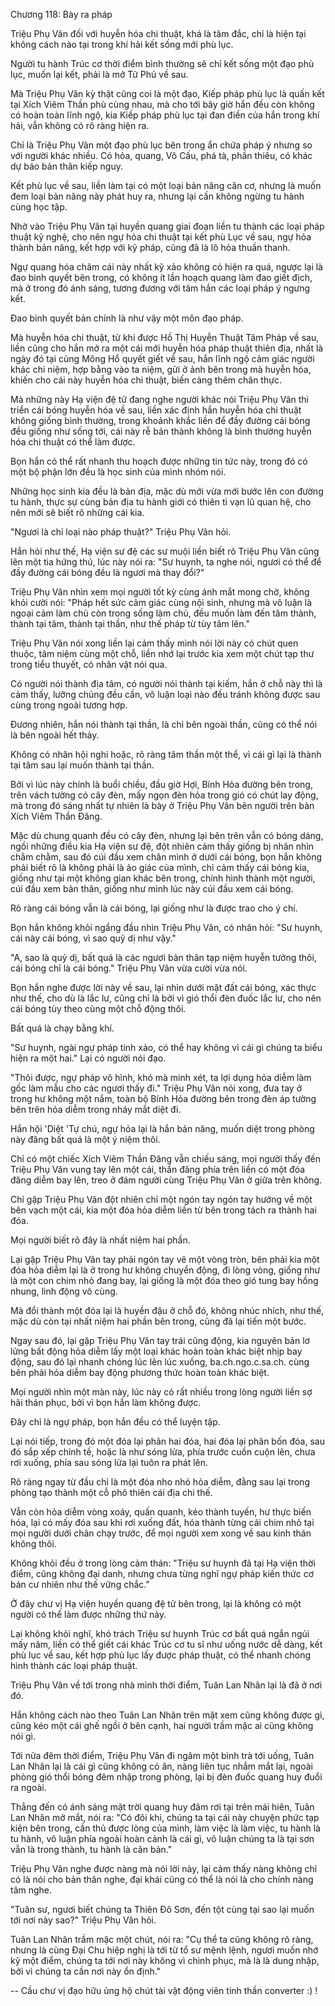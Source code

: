 




Chương 118: Bày ra pháp


Triệu Phụ Vân đối với huyễn hóa chi thuật, khá là tâm đắc, chỉ là hiện tại không cách nào tại trong khí hải kết sống mới phù lục.

Người tu hành Trúc cơ thời điểm bình thường sẽ chỉ kết sống một đạo phù lục, muốn lại kết, phải là mở Tử Phủ về sau.

Mà Triệu Phụ Vân kỳ thật cũng coi là một đạo, Kiếp pháp phù lục là quấn kết tại Xích Viêm Thần phù cùng nhau, mà cho tới bây giờ hắn đều còn không có hoàn toàn lĩnh ngộ, kia Kiếp pháp phù lục tại đan điền của hắn trong khí hải, vẫn không có rõ ràng hiện ra.

Chỉ là Triệu Phụ Vân một đạo phù lục bên trong ẩn chứa pháp ý nhưng so với người khác nhiều. Có hỏa, quang, Vô Cấu, phá tà, phần thiêu, có khác dự báo bản thân kiếp nguy.

Kết phù lục về sau, liền làm tại có một loại bản năng căn cơ, nhưng là muốn đem loại bản năng này phát huy ra, nhưng lại cần không ngừng tu hành cùng học tập.

Nhờ vào Triệu Phụ Vân tại huyền quang giai đoạn liền tu thành các loại pháp thuật kỹ nghệ, cho nên ngự hỏa chi thuật tại kết phù Lục về sau, ngự hỏa thành bản năng, kết hợp với kỹ pháp, cũng đã là lô hỏa thuần thanh.

Ngự quang hóa châm cái này nhất kỹ xảo không có hiện ra quá, ngược lại là đao binh quyết bên trong, có không ít lần hoạch quang làm đao giết địch, mà ở trong đó ánh sáng, tương đương với tâm hắn các loại pháp ý ngưng kết.

Đao binh quyết bản chính là như vậy một môn đạo pháp.

Mà huyễn hóa chi thuật, từ khi được Hồ Thị Huyễn Thuật Tâm Pháp về sau, liền cũng cho hắn mở ra một cái mới huyễn hóa pháp thuật thiên địa, nhất là ngày đó tại cùng Mông Hổ quyết giết về sau, hắn lĩnh ngộ cảm giác người khác chi niệm, hợp bằng vào ta niệm, gửi ở ảnh bên trong mà huyễn hóa, khiến cho cái này huyễn hóa chi thuật, biến càng thêm chân thực.

Mà những này Hạ viện đệ tử đang nghe người khác nói Triệu Phụ Vân thi triển cái bóng huyễn hóa về sau, liền xác định hắn huyễn hóa chi thuật không giống bình thường, trong khoảnh khắc liền để đầy đường cái bóng đều giống như sống tới, cái này rễ bản thành không là bình thường huyễn hóa chi thuật có thể làm được.

Bọn hắn có thể rất nhanh thu hoạch được những tin tức này, trong đó có một bộ phận lớn đều là học sinh của mình nhóm nói.

Những học sinh kia đều là bản địa, mặc dù mới vừa mới bước lên con đường tu hành, thực sự cùng bản địa tu hành giới có thiên ti vạn lũ quan hệ, cho nên mới sẽ biết rõ những cái kia.

"Ngươi là chỉ loại nào pháp thuật?" Triệu Phụ Vân hỏi.

Hắn hỏi như thế, Hạ viện sư đệ các sư muội liền biết rõ Triệu Phụ Vân cũng lên một tia hứng thú, lúc này nói ra: "Sư huynh, ta nghe nói, ngươi có thể để đầy đường cái bóng đều là ngươi mà thay đổi?"

Triệu Phụ Vân nhìn xem mọi người tốt kỳ cùng ánh mắt mong chờ, không khỏi cười nói: "Pháp hết sức cảm giác cùng nội sinh, nhưng mà vô luận là ngoại cảm làm chủ còn trong sống làm chủ, đều muốn làm đến tâm thành, thành tại tâm, thành tại thần, như thế pháp từ tùy tâm lên."

Triệu Phụ Vân nói xong liền lại cảm thấy mình nói lời này có chút quen thuộc, tâm niệm cùng một chỗ, liền nhớ lại trước kia xem một chút tạp thư trong tiểu thuyết, có nhân vật nói qua.

Có người nói thành địa tâm, có người nói thành tại kiếm, hắn ở chỗ này thì là cảm thấy, lưỡng chủng đều cần, vô luận loại nào đều tránh không được sau cùng trong ngoài tương hợp.

Đương nhiên, hắn nói thành tại thần, là chỉ bên ngoài thần, cũng có thể nói là bên ngoài hết thảy.

Không có nhân hội nghi hoặc, rõ ràng tâm thần một thể, vì cái gì lại là thành tại tâm sau lại muốn thành tại thần.

Bởi vì lúc này chính là buổi chiều, đầu giờ Hợi, Bính Hỏa đường bên trong, trên vách tường có cây đèn, mấy ngọn đèn hỏa trong gió có chút lay động, mà trong đó sáng nhất tự nhiên là bày ở Triệu Phụ Vân bên người trên bàn Xích Viêm Thần Đăng.

Mặc dù chung quanh đều có cây đèn, nhưng lại bên trên vẫn có bóng dáng, ngồi những điều kia Hạ viện sư đệ, đột nhiên cảm thấy giống bị nhân nhìn chằm chằm, sau đó cúi đầu xem chân mình ở dưới cái bóng, bọn hắn không phải biết rõ là không phải là ảo giác của mình, chỉ cảm thấy cái bóng kia, giống như tại một không gian khác bên trong, chính hình thành một người, cúi đầu xem bản thân, giống như mình lúc này cúi đầu xem cái bóng.

Rõ ràng cái bóng vẫn là cái bóng, lại giống như là được trao cho ý chí.

Bọn hắn không khỏi ngẩng đầu nhìn Triệu Phụ Vân, có nhân hỏi: "Sư huynh, cái này cái bóng, vì sao quỷ dị như vậy."

"A, sao là quỷ dị, bất quá là các ngươi bản thân tạp niệm huyễn tưởng thôi, cái bóng chỉ là cái bóng." Triệu Phụ Vân vừa cười vừa nói.

Bọn hắn nghe được lời này về sau, lại nhìn dưới mặt đất cái bóng, xác thực như thế, cho dù là lắc lư, cũng chỉ là bởi vì gió thổi đèn đuốc lắc lư, cho nên cái bóng tùy theo cùng một chỗ động thôi.

Bất quá là chạy bằng khí.

"Sư huynh, ngài ngự pháp tinh xảo, có thể hay không vì cái gì chúng ta biểu hiện ra một hai." Lại có người nói đạo.

"Thôi được, ngự pháp vô hình, khó mà minh xét, ta lợi dụng hỏa diễm làm gốc làm mẫu cho các ngươi thấy đi." Triệu Phụ Vân nói xong, đưa tay ở trong hư không một nắm, toàn bộ Bính Hỏa đường bên trong đèn áp tường bên trên hỏa diễm trong nháy mắt diệt đi.

Hắn hội 'Diệt 'Tự chú, ngự hỏa lại là hắn bản năng, muốn diệt trong phòng này đăng bất quá là một ý niệm thôi.

Chỉ có một chiếc Xích Viêm Thần Đăng vẫn chiếu sáng, mọi người thấy đến Triệu Phụ Vân vung tay lên một cái, thần đăng phía trên liền có một đóa đăng diễm bay lên, treo ở đám người cùng Triệu Phụ Vân ở giữa trên không.

Chỉ gặp Triệu Phụ Vân đột nhiên chỉ một ngón tay ngón tay hướng về một bên vạch một cái, kia một đóa hỏa diễm liền từ bên trong tách ra thành hai đóa.

Mọi người biết rõ đây là nhất niệm hai phần.

Lại gặp Triệu Phụ Vân tay phải ngón tay vẽ một vòng tròn, bên phải kia một đóa hỏa diễm lại là ở trong hư không chuyển động, đi lòng vòng, giống như là một con chim nhỏ đang bay, lại giống là một đóa theo gió tung bay hồng nhung, linh động vô cùng.

Mà đổi thành một đóa lại là huyền đậu ở chỗ đó, không nhúc nhích, như thế, mặc dù còn tại nhất niệm hai phần bên trong, cũng đã lại tiến một bước.

Ngay sau đó, lại gặp Triệu Phụ Vân tay trái cũng động, kia nguyên bản lơ lửng bất động hỏa diễm lấy một loại khác hoàn toàn khác biệt nhịp bay động, sau đó lại nhanh chóng lúc lên lúc xuống, ba.ch.ngo.c.sa.ch. cùng bên phải hỏa diễm bay động phương thức hoàn toàn khác biệt.

Mọi người nhìn một màn này, lúc này có rất nhiều trong lòng người liền sợ hãi thán phục, bởi vì bọn hắn làm không được.

Đây chỉ là ngự pháp, bọn hắn đều có thể luyện tập.

Lại nói tiếp, trong đó một đóa lại phân hai đóa, hai đóa lại phân bốn đóa, sau đó sắp xếp chỉnh tề, hoặc là như sóng lửa, phía trước cuồn cuộn lên, chưa rơi xuống, phía sau sóng lửa lại tuôn ra phát lên.

Rõ ràng ngay từ đầu chỉ là một đóa nho nhỏ hỏa diễm, đằng sau lại trong phòng tạo thành một cỗ phô thiên cái địa chi thế.

Vẫn còn hỏa diễm vòng xoáy, quấn quanh, kéo thành tuyến, hư thực biến hóa, lại có mấy đóa sau khi rơi xuống đất, hóa thành từng cái chim nhỏ tại mọi người dưới chân chạy trước, để mọi người xem xong về sau kinh thán không thôi.

Không khỏi đều ở trong lòng cảm thán: "Triệu sư huynh đã tại Hạ viện thời điểm, cũng không đại danh, nhưng chưa từng nghĩ ngự pháp kiến thức cơ bản cư nhiên như thế vững chắc."

Ở đây chư vị Hạ viện huyền quang đệ tử bên trong, lại là không có một người có thể làm được những thứ này.

Lại không khỏi nghĩ, khó trách Triệu sư huynh Trúc cơ bất quá ngắn ngủi mấy năm, liền có thể giết cái khác Trúc cơ tu sĩ như uống nước dễ dàng, kết phù lục về sau, kết hợp phù lục lấy được pháp thuật, có thể nhanh chóng hình thành các loại pháp thuật.

Triệu Phụ Vân về tới trong nhà mình thời điểm, Tuân Lan Nhân lại là đã ở nơi đó.

Hắn không cách nào theo Tuân Lan Nhân trên mặt xem cũng không được gì, cũng kéo một cái ghế ngồi ở bên cạnh, hai người trầm mặc ai cũng không nói gì.

Tới nửa đêm thời điểm, Triệu Phụ Vân đi ngâm một bình trà tới uống, Tuân Lan Nhân lại là cái gì cũng không có ăn, nàng liên tục nhắm mắt lại, ngoài phòng gió thổi bóng đêm nhập trong phòng, lại bị đèn đuốc quang huy đuổi ra ngoài.

Thẳng đến có ánh sáng mặt trời quang huy đâm rơi tại trên mái hiên, Tuân Lan Nhân mở mắt, nói ra: "Có đôi khi, chúng ta tại cái này chuyện phức tạp kiện bên trong, cần thủ được lòng của mình, làm việc là làm việc, tu hành là tu hành, vô luận phía ngoài hoàn cảnh là cái gì, vô luận chúng ta là tại sơn vẫn là trong thành, tu hành là căn bản."

Triệu Phụ Vân nghe được nàng mà nói lời này, lại cảm thấy nàng không chỉ có là nói cho bản thân nghe, đại khái cũng có thể là nói là cho chính nàng tâm nghe.

"Tuân sư, ngươi biết chúng ta Thiên Đô Sơn, đến tột cùng tại sao lại muốn tới nơi này sao?" Triệu Phụ Vân hỏi.

Tuân Lan Nhân trầm mặc một chút, nói ra: "Cụ thể ta cũng không rõ ràng, nhưng là cùng Đại Chu hiệp nghị là tới từ tổ sư mệnh lệnh, ngươi muốn nhớ kỹ một điểm, chúng ta tới nơi này không vì chinh phục, mà là là dung nhập, bởi vì chúng ta cần nơi này ổn định."

--
Cầu chư vị đạo hữu ủng hộ chút tài vật động viên tinh thần converter :) !




